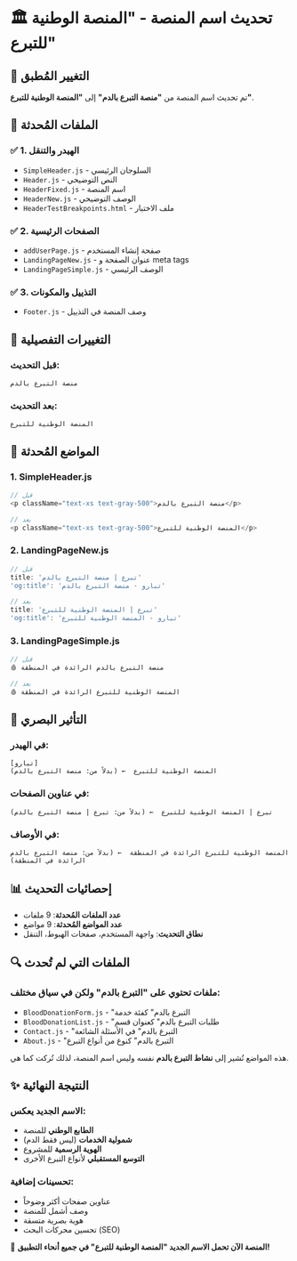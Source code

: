 # 🏛️ تحديث اسم المنصة - "المنصة الوطنية للتبرع"

## 🎯 التغيير المُطبق
تم تحديث اسم المنصة من **"منصة التبرع بالدم"** إلى **"المنصة الوطنية للتبرع"**.

## 📝 الملفات المُحدثة

### ✅ **1. الهيدر والتنقل**
- `SimpleHeader.js` - السلوجان الرئيسي
- `Header.js` - النص التوضيحي
- `HeaderFixed.js` - اسم المنصة
- `HeaderNew.js` - الوصف التوضيحي
- `HeaderTestBreakpoints.html` - ملف الاختبار

### ✅ **2. الصفحات الرئيسية**
- `addUserPage.js` - صفحة إنشاء المستخدم
- `LandingPageNew.js` - عنوان الصفحة و meta tags
- `LandingPageSimple.js` - الوصف الرئيسي

### ✅ **3. التذييل والمكونات**
- `Footer.js` - وصف المنصة في التذييل

## 🔄 التغييرات التفصيلية

### **قبل التحديث:**
```
منصة التبرع بالدم
```

### **بعد التحديث:**
```
المنصة الوطنية للتبرع
```

## 📍 المواضع المُحدثة

### **1. SimpleHeader.js**
```javascript
// قبل
<p className="text-xs text-gray-500">منصة التبرع بالدم</p>

// بعد  
<p className="text-xs text-gray-500">المنصة الوطنية للتبرع</p>
```

### **2. LandingPageNew.js**
```javascript
// قبل
title: 'تبرع | منصة التبرع بالدم'
'og:title': 'تبارو - منصة التبرع بالدم'

// بعد
title: 'تبرع | المنصة الوطنية للتبرع'
'og:title': 'تبارو - المنصة الوطنية للتبرع'
```

### **3. LandingPageSimple.js**
```javascript
// قبل
🩸 منصة التبرع بالدم الرائدة في المنطقة

// بعد
🩸 المنصة الوطنية للتبرع الرائدة في المنطقة
```

## 🎨 التأثير البصري

### **في الهيدر:**
```
[تبارو]
المنصة الوطنية للتبرع  ← (بدلاً من: منصة التبرع بالدم)
```

### **في عناوين الصفحات:**
```
تبرع | المنصة الوطنية للتبرع  ← (بدلاً من: تبرع | منصة التبرع بالدم)
```

### **في الأوصاف:**
```
المنصة الوطنية للتبرع الرائدة في المنطقة  ← (بدلاً من: منصة التبرع بالدم الرائدة في المنطقة)
```

## 📊 إحصائيات التحديث

- **عدد الملفات المُحدثة**: 9 ملفات
- **عدد المواضع المُحدثة**: 9 مواضع
- **نطاق التحديث**: واجهة المستخدم، صفحات الهبوط، التنقل

## 🔍 الملفات التي لم تُحدث

### **ملفات تحتوي على "التبرع بالدم" ولكن في سياق مختلف:**
- `BloodDonationForm.js` - "التبرع بالدم" كفئة خدمة
- `BloodDonationList.js` - "طلبات التبرع بالدم" كعنوان قسم
- `Contact.js` - "التبرع بالدم" في الأسئلة الشائعة
- `About.js` - "التبرع بالدم" كنوع من أنواع التبرع

هذه المواضع تُشير إلى **نشاط التبرع بالدم** نفسه وليس اسم المنصة، لذلك تُركت كما هي.

## ✨ النتيجة النهائية

### **الاسم الجديد يعكس:**
- **الطابع الوطني** للمنصة
- **شمولية الخدمات** (ليس فقط الدم)
- **الهوية الرسمية** للمشروع
- **التوسع المستقبلي** لأنواع التبرع الأخرى

### **تحسينات إضافية:**
- عناوين صفحات أكثر وضوحاً
- وصف أشمل للمنصة
- هوية بصرية متسقة
- تحسين محركات البحث (SEO)

🎉 **المنصة الآن تحمل الاسم الجديد "المنصة الوطنية للتبرع" في جميع أنحاء التطبيق!**